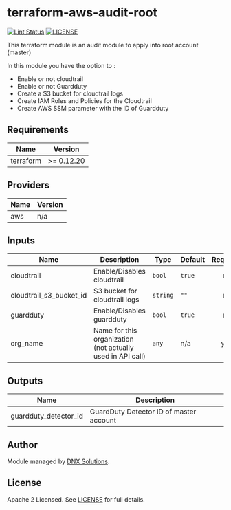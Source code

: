 # terraform-aws-audit-root

[![Lint Status](https://github.com/DNXLabs/terraform-aws-audit-root/workflows/Lint/badge.svg)](https://github.com/DNXLabs/terraform-aws-audit-root/actions)
[![LICENSE](https://img.shields.io/github/license/DNXLabs/terraform-aws-audit-root)](https://github.com/DNXLabs/terraform-aws-audit-root/blob/master/LICENSE)


This terraform module is an audit module to apply into root account (master)

In this module you have the option to :

- Enable or not cloudtrail
- Enable or not Guardduty
- Create a S3 bucket for cloudtrail logs
- Create IAM Roles and Policies for the Cloudtrail
- Create AWS SSM parameter with the ID of Guardduty


<!--- BEGIN_TF_DOCS --->

## Requirements

| Name | Version |
|------|---------|
| terraform | >= 0.12.20 |

## Providers

| Name | Version |
|------|---------|
| aws | n/a |

## Inputs

| Name | Description | Type | Default | Required |
|------|-------------|------|---------|:--------:|
| cloudtrail | Enable/Disables cloudtrail | `bool` | `true` | no |
| cloudtrail\_s3\_bucket\_id | S3 bucket for cloudtrail logs | `string` | `""` | no |
| guardduty | Enable/Disables guardduty | `bool` | `true` | no |
| org\_name | Name for this organization (not actually used in API call) | `any` | n/a | yes |

## Outputs

| Name | Description |
|------|-------------|
| guardduty\_detector\_id | GuardDuty Detector ID of master account |

<!--- END_TF_DOCS --->

## Author

Module managed by [DNX Solutions](https://github.com/DNXLabs).

## License

Apache 2 Licensed. See [LICENSE](https://github.com/DNXLabs/terraform-aws-audit-root/blob/master/LICENSE) for full details.